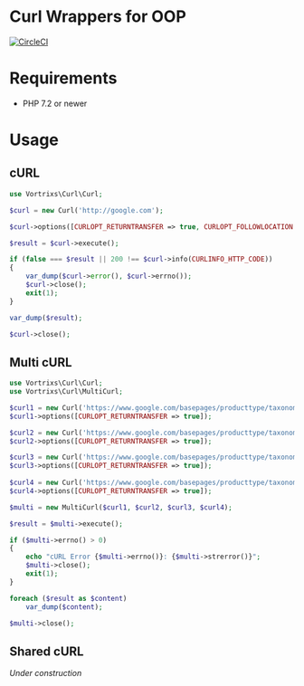 # Curl Wrappers for OOP

[![CircleCI](https://circleci.com/gh/vortrixs/curl/tree/master.svg?style=svg)](https://circleci.com/gh/vortrixs/curl/tree/master)

# Requirements
* PHP 7.2 or newer

# Usage

## cURL

```php
use Vortrixs\Curl\Curl;

$curl = new Curl('http://google.com');

$curl->options([CURLOPT_RETURNTRANSFER => true, CURLOPT_FOLLOWLOCATION => true]);

$result = $curl->execute();

if (false === $result || 200 !== $curl->info(CURLINFO_HTTP_CODE))
{
	var_dump($curl->error(), $curl->errno());
	$curl->close();
	exit(1);
}

var_dump($result);

$curl->close();
```

## Multi cURL

```php
use Vortrixs\Curl\Curl;
use Vortrixs\Curl\MultiCurl;

$curl1 = new Curl('https://www.google.com/basepages/producttype/taxonomy.en-US.txt');
$curl1->options([CURLOPT_RETURNTRANSFER => true]);

$curl2 = new Curl('https://www.google.com/basepages/producttype/taxonomy.da-DK.txt');
$curl2->options([CURLOPT_RETURNTRANSFER => true]);

$curl3 = new Curl('https://www.google.com/basepages/producttype/taxonomy.ja-JP.txt');
$curl3->options([CURLOPT_RETURNTRANSFER => true]);
	
$curl4 = new Curl('https://www.google.com/basepages/producttype/taxonomy.fr-FR.txt');
$curl4->options([CURLOPT_RETURNTRANSFER => true]);

$multi = new MultiCurl($curl1, $curl2, $curl3, $curl4);

$result = $multi->execute();

if ($multi->errno() > 0)
{
	echo "cURL Error {$multi->errno()}: {$multi->strerror()}";
	$multi->close();
	exit(1);
}

foreach ($result as $content)
	var_dump($content);

$multi->close();
```

## Shared cURL
_Under construction_
